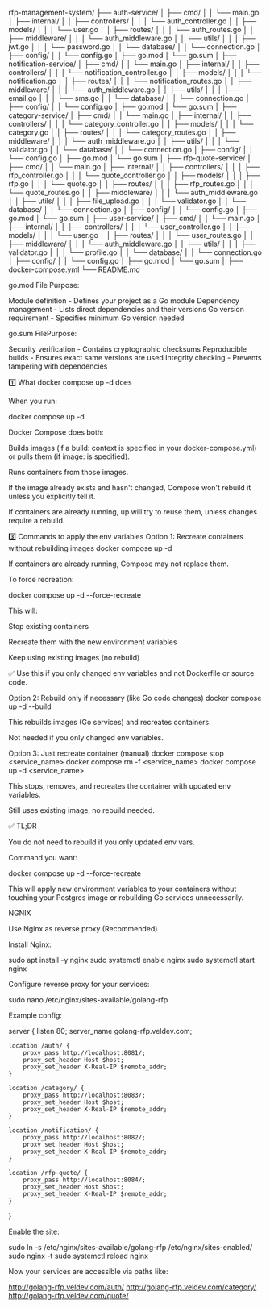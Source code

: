 rfp-management-system/
├── auth-service/
│   ├── cmd/
│   │   └── main.go
│   ├── internal/
│   │   ├── controllers/
│   │   │   └── auth_controller.go
│   │   ├── models/
│   │   │   └── user.go
│   │   ├── routes/
│   │   │   └── auth_routes.go
│   │   ├── middleware/
│   │   │   └── auth_middleware.go
│   │   ├── utils/
│   │   │   ├── jwt.go
│   │   │   └── password.go
│   │   └── database/
│   │       └── connection.go
│   ├── config/
│   │   └── config.go
│   ├── go.mod
│   └── go.sum
│
├── notification-service/
│   ├── cmd/
│   │   └── main.go
│   ├── internal/
│   │   ├── controllers/
│   │   │   └── notification_controller.go
│   │   ├── models/
│   │   │   └── notification.go
│   │   ├── routes/
│   │   │   └── notification_routes.go
│   │   ├── middleware/
│   │   │   └── auth_middleware.go
│   │   ├── utils/
│   │   │   ├── email.go
│   │   │   └── sms.go
│   │   └── database/
│   │       └── connection.go
│   ├── config/
│   │   └── config.go
│   ├── go.mod
│   └── go.sum
│
├── category-service/
│   ├── cmd/
│   │   └── main.go
│   ├── internal/
│   │   ├── controllers/
│   │   │   └── category_controller.go
│   │   ├── models/
│   │   │   └── category.go
│   │   ├── routes/
│   │   │   └── category_routes.go
│   │   ├── middleware/
│   │   │   └── auth_middleware.go
│   │   ├── utils/
│   │   │   └── validator.go
│   │   └── database/
│   │       └── connection.go
│   ├── config/
│   │   └── config.go
│   ├── go.mod
│   └── go.sum
│
├── rfp-quote-service/
│   ├── cmd/
│   │   └── main.go
│   ├── internal/
│   │   ├── controllers/
│   │   │   ├── rfp_controller.go
│   │   │   └── quote_controller.go
│   │   ├── models/
│   │   │   ├── rfp.go
│   │   │   └── quote.go
│   │   ├── routes/
│   │   │   ├── rfp_routes.go
│   │   │   └── quote_routes.go
│   │   ├── middleware/
│   │   │   └── auth_middleware.go
│   │   ├── utils/
│   │   │   ├── file_upload.go
│   │   │   └── validator.go
│   │   └── database/
│   │       └── connection.go
│   ├── config/
│   │   └── config.go
│   ├── go.mod
│   └── go.sum
│
├── user-service/
│   ├── cmd/
│   │   └── main.go
│   ├── internal/
│   │   ├── controllers/
│   │   │   └── user_controller.go
│   │   ├── models/
│   │   │   └── user.go
│   │   ├── routes/
│   │   │   └── user_routes.go
│   │   ├── middleware/
│   │   │   └── auth_middleware.go
│   │   ├── utils/
│   │   │   ├── validator.go
│   │   │   └── profile.go
│   │   └── database/
│   │       └── connection.go
│   ├── config/
│   │   └── config.go
│   ├── go.mod
│   └── go.sum
│
├── docker-compose.yml
└── README.md




go.mod File
Purpose:

Module definition - Defines your project as a Go module
Dependency management - Lists direct dependencies and their versions
Go version requirement - Specifies minimum Go version needed


go.sum FilePurpose:

Security verification - Contains cryptographic checksums
Reproducible builds - Ensures exact same versions are used
Integrity checking - Prevents tampering with dependencies


<!-- # Production mode
make up

# Development mode with debugging
make debug

# All services
make logs

# Specific service
make logs-auth-service
make logs-category-service

# Access database shell
make db-shell

# Connect to specific database
docker-compose exec postgres psql -U postgres -d auth_db
 -->


1️⃣ What docker compose up -d does

When you run:

docker compose up -d


Docker Compose does both:

Builds images (if a build: context is specified in your docker-compose.yml) or pulls them (if image: is specified).

Runs containers from those images.

If the image already exists and hasn't changed, Compose won't rebuild it unless you explicitly tell it.

If containers are already running, up will try to reuse them, unless changes require a rebuild.


3️⃣ Commands to apply the env variables
Option 1: Recreate containers without rebuilding images
docker compose up -d


If containers are already running, Compose may not replace them.

To force recreation:

docker compose up -d --force-recreate


This will:

Stop existing containers

Recreate them with the new environment variables

Keep using existing images (no rebuild)

✅ Use this if you only changed env variables and not Dockerfile or source code.


Option 2: Rebuild only if necessary (like Go code changes)
docker compose up -d --build


This rebuilds images (Go services) and recreates containers.

Not needed if you only changed env variables.

Option 3: Just recreate container (manual)
docker compose stop <service_name>
docker compose rm -f <service_name>
docker compose up -d <service_name>


This stops, removes, and recreates the container with updated env variables.

Still uses existing image, no rebuild needed.


✅ TL;DR

You do not need to rebuild if you only updated env vars.

Command you want:

docker compose up -d --force-recreate


This will apply new environment variables to your containers without touching your Postgres image or rebuilding Go services unnecessarily.


NGNIX


Use Nginx as reverse proxy (Recommended)

Install Nginx:

sudo apt install -y nginx
sudo systemctl enable nginx
sudo systemctl start nginx


Configure reverse proxy for your services:

sudo nano /etc/nginx/sites-available/golang-rfp


Example config:

server {
    listen 80;
    server_name golang-rfp.veldev.com;

    location /auth/ {
        proxy_pass http://localhost:8081/;
        proxy_set_header Host $host;
        proxy_set_header X-Real-IP $remote_addr;
    }

    location /category/ {
        proxy_pass http://localhost:8083/;
        proxy_set_header Host $host;
        proxy_set_header X-Real-IP $remote_addr;
    }

    location /notification/ {
        proxy_pass http://localhost:8082/;
        proxy_set_header Host $host;
        proxy_set_header X-Real-IP $remote_addr;
    }

    location /rfp-quote/ {
        proxy_pass http://localhost:8084/;
        proxy_set_header Host $host;
        proxy_set_header X-Real-IP $remote_addr;
    }
}


Enable the site:

sudo ln -s /etc/nginx/sites-available/golang-rfp /etc/nginx/sites-enabled/
sudo nginx -t
sudo systemctl reload nginx


Now your services are accessible via paths like:

http://golang-rfp.veldev.com/auth/
http://golang-rfp.veldev.com/category/
http://golang-rfp.veldev.com/quote/

